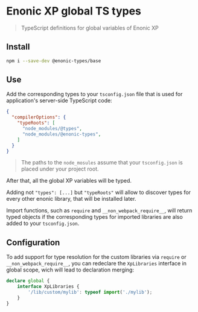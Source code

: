 # Enonic XP global TS types

> TypeScript definitions for global variables of Enonic XP

## Install

```bash
npm i --save-dev @enonic-types/base
```

## Use

Add the corresponding types to your `tsconfig.json` file that is used for application's server-side TypeScript code:

```json
{
  "compilerOptions": {
    "typeRoots": [
      "node_modules/@types",
      "node_modules/@enonic-types",
    ]
  }
}
```

> The paths to the `node_mosules` assume that your `tsconfig.json` is placed under your project root.

After that, all the global XP variables will be typed.

Adding not `"types": [...]` but `"typeRoots"` will allow to discover types for every other enonic library, that will be installed later.

Import functions, such as `require` and `__non_webpack_require__`, will return typed objects if the corresponding types for imported
libraries are also added to your `tsconfig.json`.

## Configuration

To add support for type resolution for the custom libraries via `require` or `__non_webpack_require__`, you can redeclare the `XpLibraries` interface in global scope, wich will lead to declaration merging:

```ts
declare global {
    interface XpLibraries {
        '/lib/custom/mylib': typeof import('./mylib');
    }
}
```